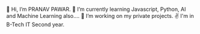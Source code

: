 👋 Hi, I’m PRANAV PAWAR.
🌱 I’m currently learning Javascript, Python, AI and Machine Learning also....
💞️ I’m working on my private projects.
✌ I'm in B-Tech IT Second year.
